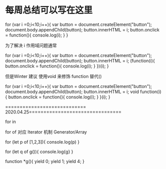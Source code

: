 # 每周总结可以写在这里

for (var i =0;i<10;i++){
  var button = document.createElement("button");
  document.body.appendChild(button);
  button.innerHTML = i;
  button.onclick = function(){
    console.log(i);
  }
}

为了解决 i 作用域问题通常

for (var i =0;i<10;i++){
  var button = document.createElement("button");
  document.body.appendChild(button);
  button.innerHTML = i;
  (function(i){
    button.onclick = function(){
      console.log(i);
    }
  })(i);
}

但是Winter 建议 使用void 来修饰 function 替代()

for (var i =0;i<10;i++){
  var button = document.createElement("button");
  document.body.appendChild(button);
  button.innerHTML = i;
  void function(i){
    button.onclick = function(){
      console.log(i);
    }
  }(i);
}


============================ 2020.04.25================================

for in

for of 对应 Iterator 机制 Generator/Array

for (let p of [1,2,3]){
  console.log(p)
}

for (let q of g()){
  console.log{g}
}

function *g(){
  yield 0;
  yield 1;
  yield 4;
}
